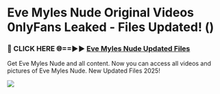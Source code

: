 # Eve Myles Nude Original Videos 0nlyFans Leaked - Files Updated! ()

<h3>🔴 CLICK HERE 🌐==►► <a href="https://tinyurl.com/2p9ay9w9" rel="nofollow">Eve Myles Nude Updated Files</a></h3>

Get Eve Myles Nude and all content. Now you can access all videos and pictures of Eve Myles Nude. New Updated Files 2025!

[![](https://i.imgur.com/KQgVmj3.gif)](https://tinyurl.com/2p9ay9w9)
